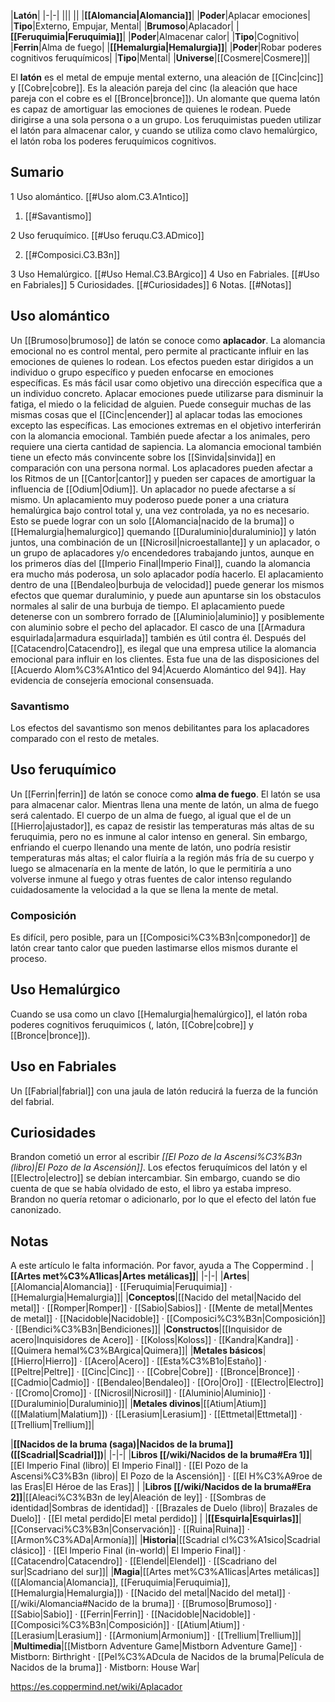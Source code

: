 

|**Latón**|
|-|-|
|||
||
|**[[Alomancia\|Alomancia]]**|
|**Poder**|Aplacar emociones|
|**Tipo**|Externo, Empujar, Mental|
|**Brumoso**|Aplacador|
|**[[Feruquimia\|Feruquimia]]**|
|**Poder**|Almacenar calor|
|**Tipo**|Cognitivo|
|**Ferrin**|Alma de fuego|
|**[[Hemalurgia\|Hemalurgia]]**|
|**Poder**|Robar poderes cognitivos feruquímicos|
|**Tipo**|Mental|
|**Universe**|[[Cosmere\|Cosmere]]|

El **latón** es el metal de empuje mental externo, una aleación de [[Cinc\|cinc]] y [[Cobre\|cobre]]. Es la aleación pareja del cinc (la aleación que hace pareja con el cobre es el [[Bronce\|bronce]]). Un alomante que quema latón es capaz de amortiguar las emociones de quienes le rodean. Puede dirigirse a una sola persona o a un grupo. Los feruquimistas pueden utilizar el latón para almacenar calor, y cuando se utiliza como clavo hemalúrgico, el latón roba los poderes feruquímicos cognitivos.

## Sumario

1 Uso alomántico. [[#Uso alom.C3.A1ntico]] 

1. [[#Savantismo]] 


2 Uso feruquímico. [[#Uso feruqu.C3.ADmico]] 

2. [[#Composici.C3.B3n]] 


3 Uso Hemalúrgico. [[#Uso Hemal.C3.BArgico]] 
4 Uso en Fabriales. [[#Uso en Fabriales]] 
5 Curiosidades. [[#Curiosidades]] 
6 Notas. [[#Notas]] 


## Uso alomántico
Un [[Brumoso\|brumoso]] de latón se conoce como **aplacador**. La alomancia emocional no es control mental, pero permite al practicante influir en las emociones de quienes lo rodean. Los efectos pueden estar dirigidos a un individuo o grupo específico y pueden enfocarse en emociones específicas. Es más fácil usar como objetivo una dirección específica que a un individuo concreto.
Aplacar emociones puede utilizarse para disminuir la fatiga, el miedo o la felicidad de alguien. Puede conseguir muchas de las mismas cosas que el [[Cinc\|encender]] al aplacar todas las emociones excepto las específicas. Las emociones extremas en el objetivo interferirán con la alomancia emocional. También puede afectar a los animales, pero requiere una cierta cantidad de sapiencia. La alomancia emocional también tiene un efecto más convincente sobre los [[Sinvida\|sinvida]] en comparación con una persona normal. Los aplacadores pueden afectar a los Ritmos de un [[Cantor\|cantor]] y pueden ser capaces de amortiguar la influencia de [[Odium\|Odium]]. Un aplacador no puede afectarse a sí mismo.
Un aplacamiento muy poderoso puede poner a una criatura hemalúrgica bajo control total y, una vez controlada, ya no es necesario. Esto se puede lograr con un solo [[Alomancia\|nacido de la bruma]] o [[Hemalurgia\|hemalurgico]] quemando [[Duraluminio\|duraluminio]] y latón juntos, una combinación de un [[Nicrosil\|nicroestallante]] y un aplacador, o un grupo de aplacadores y/o encendedores trabajando juntos, aunque en los primeros días del [[Imperio Final\|Imperio Final]], cuando la alomancia era mucho más poderosa, un solo aplacador podía hacerlo.
El aplacamiento dentro de una [[Bendaleo\|burbuja de velocidad]] puede generar los mismos efectos que quemar duraluminio, y puede aun apuntarse sin los obstaculos normales al salir de una burbuja de tiempo. El aplacamiento puede detenerse con un sombrero forrado de [[Aluminio\|aluminio]] y posiblemente con aluminio sobre el pecho del aplacador. El casco de una [[Armadura esquirlada\|armadura esquirlada]] también es útil contra él.
Después del [[Catacendro\|Catacendro]], es ilegal que una empresa utilice la alomancia emocional para influir en los clientes. Esta fue una de las disposiciones del [[Acuerdo Alom%C3%A1ntico del 94\|Acuerdo Alomántico del 94]]. Hay evidencia de consejería emocional consensuada.

### Savantismo
Los efectos del savantismo son menos debilitantes para los aplacadores comparado con el resto de metales.

## Uso feruquímico
Un [[Ferrin\|ferrin]] de latón se conoce como **alma de fuego**. El latón se usa para almacenar calor. Mientras llena una mente de latón, un alma de fuego será calentado. El cuerpo de un alma de fuego, al igual que el de un [[Hierro\|ajustador]], es capaz de resistir las temperaturas más altas de su feruquimia, pero no es inmune al calor intenso en general. Sin embargo, enfriando el cuerpo llenando una mente de latón, uno podría resistir temperaturas más altas; el calor fluiría a la región más fría de su cuerpo y luego se almacenaría en la mente de latón, lo que le permitiría a uno volverse inmune al fuego y otras fuentes de calor intenso regulando cuidadosamente la velocidad a la que se llena la mente de metal.

### Composición
Es difícil, pero posible, para un [[Composici%C3%B3n\|componedor]] de latón crear tanto calor que pueden lastimarse ellos mismos durante el proceso.

## Uso Hemalúrgico
Cuando se usa como un clavo [[Hemalurgia\|hemalúrgico]], el latón roba poderes cognitivos feruquimicos (, latón, [[Cobre\|cobre]] y [[Bronce\|bronce]]).

## Uso en Fabriales
Un [[Fabrial\|fabrial]] con una jaula de latón reducirá la fuerza de la función del fabrial.

## Curiosidades
Brandon cometió un error al escribir *[[El Pozo de la Ascensi%C3%B3n (libro)\|El Pozo de la Ascensión]]*. Los efectos feruquímicos del latón y el [[Electro\|electro]] se debían intercambiar. Sin embargo, cuando se dio cuenta de que se había olvidado de esto, el libro ya estaba impreso. Brandon no quería retomar o adicionarlo, por lo que el efecto del latón fue canonizado.
## Notas

A este artículo le falta información. Por favor, ayuda a The Coppermind .
|**[[Artes met%C3%A1licas\|Artes metálicas]]**|
|-|-|
|**Artes**|[[Alomancia\|Alomancia]] · [[Feruquimia\|Feruquimia]] · [[Hemalurgia\|Hemalurgia]]|
|**Conceptos**|[[Nacido del metal\|Nacido del metal]] · [[Romper\|Romper]] · [[Sabio\|Sabios]] · [[Mente de metal\|Mentes de metal]] · [[Nacidoble\|Nacidoble]] · [[Composici%C3%B3n\|Composición]] · [[Bendici%C3%B3n\|Bendiciones]]|
|**Constructos**|[[Inquisidor de acero\|Inquisidores de Acero]] · [[Koloss\|Koloss]] · [[Kandra\|Kandra]] · [[Quimera hemal%C3%BArgica\|Quimera]]|
|**Metales básicos**|[[Hierro\|Hierro]] · [[Acero\|Acero]] · [[Esta%C3%B1o\|Estaño]] · [[Peltre\|Peltre]] · [[Cinc\|Cinc]] ·  · [[Cobre\|Cobre]] · [[Bronce\|Bronce]] · [[Cadmio\|Cadmio]] · [[Bendaleo\|Bendaleo]] · [[Oro\|Oro]] · [[Electro\|Electro]] · [[Cromo\|Cromo]] · [[Nicrosil\|Nicrosil]] · [[Aluminio\|Aluminio]] · [[Duraluminio\|Duraluminio]]|
|**Metales divinos**|[[Atium\|Atium]] ([[Malatium\|Malatium]]) · [[Lerasium\|Lerasium]] · [[Ettmetal\|Ettmetal]] · [[Trellium\|Trellium]]|

|**[[Nacidos de la bruma (saga)\|Nacidos de la bruma]] ([[Scadrial\|Scadrial]])**|
|-|-|
|**Libros [[/wiki/Nacidos de la bruma#Era 1]]**|[[El Imperio Final (libro)\| El Imperio Final]] · [[El Pozo de la Ascensi%C3%B3n (libro)\| El Pozo de la Ascensión]] · [[El H%C3%A9roe de las Eras\|El Héroe de las Eras]] |
|**Libros [[/wiki/Nacidos de la bruma#Era 2]]**|[[Aleaci%C3%B3n de ley\|Aleación de ley]] · [[Sombras de identidad\|Sombras de identidad]] · [[Brazales de Duelo (libro)\| Brazales de Duelo]] · [[El metal perdido\|El metal perdido]]  |
|**[[Esquirla\|Esquirlas]]**|[[Conservaci%C3%B3n\|Conservación]] · [[Ruina\|Ruina]] · [[Armon%C3%ADa\|Armonía]]|
|**Historia**|[[Scadrial cl%C3%A1sico\|Scadrial clásico]] · [[El Imperio Final (in-world)\| El Imperio Final]] · [[Catacendro\|Catacendro]] · [[Elendel\|Elendel]] · [[Scadriano del sur\|Scadriano del sur]]|
|**Magia**|[[Artes met%C3%A1licas\|Artes metálicas]] ([[Alomancia\|Alomancia]], [[Feruquimia\|Feruquimia]], [[Hemalurgia\|Hemalurgia]]) · [[Nacido del metal\|Nacido del metal]] · [[/wiki/Alomancia#Nacido de la bruma]] · [[Brumoso\|Brumoso]] · [[Sabio\|Sabio]] · [[Ferrin\|Ferrin]] · [[Nacidoble\|Nacidoble]] · [[Composici%C3%B3n\|Composición]] · [[Atium\|Atium]] · [[Lerasium\|Lerasium]] · [[Armonium\|Armonium]] · [[Trellium\|Trellium]]|
|**Multimedia**|[[Mistborn Adventure Game\|Mistborn Adventure Game‎‎]] · Mistborn: Birthright · [[Pel%C3%ADcula de Nacidos de la bruma\|Película de Nacidos de la bruma]] · Mistborn: House War|



https://es.coppermind.net/wiki/Aplacador